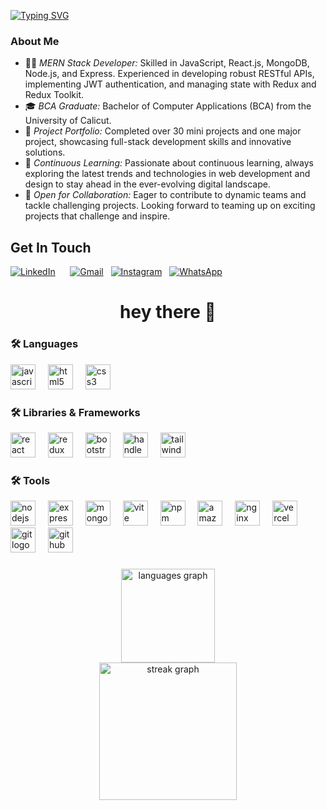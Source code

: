 [![Typing SVG](https://readme-typing-svg.herokuapp.com?font=Fira+Code&weight=700&size=25&pause=1000&color=FF3249&width=435&lines=I+am+Muhammed+Fahiz+K;Hello%2C+There)](https://git.io/typing-svg)


### About Me

- 👨‍💻 *MERN Stack Developer:* Skilled in JavaScript, React.js, MongoDB, Node.js, and Express. Experienced in developing robust RESTful APIs, implementing JWT authentication, and managing state with Redux and Redux Toolkit.
- 🎓 *BCA Graduate:* Bachelor of Computer Applications (BCA) from the University of Calicut.
 - 📂 *Project Portfolio:* Completed over 30 mini projects and one major project, showcasing full-stack development skills and innovative solutions.
- 🚀 *Continuous Learning:* Passionate about continuous learning, always exploring the latest trends and technologies in web development and design to stay ahead in the ever-evolving digital landscape.
- 🤝 *Open for Collaboration:* Eager to contribute to dynamic teams and tackle challenging projects. Looking forward to teaming up on exciting projects that challenge and inspire.



##  Get In Touch
[![LinkedIn](https://img.shields.io/badge/LinkedIn-%230077B5.svg?logo=linkedin&logoColor=white)](https://www.linkedin.com/in/minhaj-kc-a7b118308) &nbsp;&nbsp;
&nbsp;&nbsp;[![Gmail](https://img.shields.io/badge/Gmail-%23D14836.svg?logo=Gmail&logoColor=white)](mailto:fahizk100@gmiail.com)
&nbsp;&nbsp;[![Instagram](https://img.shields.io/badge/Instagram-%23E4405F.svg?logo=Instagram&logoColor=white)](https://instagram.com/fahiz._k)
&nbsp;&nbsp;[![WhatsApp](https://img.shields.io/badge/WhatsApp-25D366?logo=whatsapp&logoColor=white)](https://wa.me/9961130563)






###



###

<h1 align="center">hey there 👋</h1>

###
<h3 align="left">🛠 Languages</h3>

<div align="left">
  <img src="https://skillicons.dev/icons?i=js" height="40" alt="javascript logo" />
  <img width="12" />
  <img src="https://skillicons.dev/icons?i=html" height="40" alt="html5 logo" />
  <img width="12" />
  <img src="https://cdn.simpleicons.org/css3/1572B6" height="40" alt="css3 logo" />
</div>

<h3 align="left">🛠 Libraries & Frameworks</h3>

<div align="left">
  <img src="https://skillicons.dev/icons?i=react" height="40" alt="react logo" />
  <img width="12" />
  <img src="https://skillicons.dev/icons?i=redux" height="40" alt="redux logo" />
  <img width="12" />
  <img src="https://cdn.jsdelivr.net/gh/devicons/devicon/icons/bootstrap/bootstrap-original.svg" height="40" alt="bootstrap logo" />
  <img width="12" />
  <img src="https://cdn.simpleicons.org/handlebarsdotjs/000000" height="40" alt="handlebars logo" />
  <img width="12" />
  <img src="https://skillicons.dev/icons?i=tailwind" height="40" alt="tailwindcss logo" />
</div>

<h3 align="left">🛠 Tools</h3>

<div align="left">
  <img src="https://skillicons.dev/icons?i=nodejs" height="40" alt="nodejs logo" />
  <img width="12" />
  <img src="https://skillicons.dev/icons?i=express" height="40" alt="express logo" />
  <img width="12" />
  <img src="https://skillicons.dev/icons?i=mongodb" height="40" alt="mongodb logo" />
  <img width="12" />
  <img src="https://skillicons.dev/icons?i=vite" height="40" alt="vite logo" />
  <img width="12" />
  <img src="https://cdn.jsdelivr.net/gh/devicons/devicon/icons/npm/npm-original-wordmark.svg" height="40" alt="npm logo" />
  <img width="12" />
  <img src="https://skillicons.dev/icons?i=aws" height="40" alt="amazonwebservices logo" />
  <img width="12" />
  <img src="https://cdn.simpleicons.org/nginx/009639" height="40" alt="nginx logo" />
  <img width="12" />
  <img src="https://skillicons.dev/icons?i=vercel" height="40" alt="vercel logo" />
  <img width="12" />
  <img src="https://cdn.jsdelivr.net/gh/devicons/devicon/icons/git/git-original.svg" height="40" alt="git logo" />
  <img width="12" />
  <img src="https://skillicons.dev/icons?i=github" height="40" alt="github logo" />
</div>


###
<div align="center">

  <img src="https://github-readme-stats.vercel.app/api/top-langs?username=muhammedfahizk&locale=en&hide_title=false&layout=compact&card_width=320&langs_count=5&theme=dracula&hide_border=false" height="150" alt="languages graph" />
</div>




<div align="center">
  <img src="https://streak-stats.demolab.com?user=muhammedfahizk&locale=en&mode=daily&theme=dark&hide_border=false&border_radius=5&order=3" height="220" alt="streak graph"  />
</div>



###

